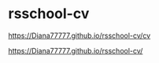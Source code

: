 
# rsschool-cv
https://Diana77777.github.io/rsschool-cv/cv

https://Diana77777.github.io/rsschool-cv/
